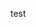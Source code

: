 test
<!-- couleur or #CF9A3B -->
<!-- couleur grise #545454 -->
<!-- INSERTION IMAGE 
    <img src="xxx.jpg" alt="description image"> -->

<!-- POUR FAIRE UN LIEN
      <a href="#acces">Sport</a> -->


<!-- rer AJOUTER LES ALT 
changer les titres des cards accueil-->


<!-- FOOTER ajouter newsletter et contact-->
<!-- VIDEO -->

<!-- DERNIER JOUR METTRE LES NAV ET FOOTER A JOUR -->
<!-- AJOUTER LIENS VERS PRODUITS -->
<!-- AJOUTER SUR TOUTES LES PAGES LIENS VERS INDEX ou bien LIEN SUR LE LOGO-->
<!-- METTER LES ETOILES SUR LA PAGE D'ACCUEIL -->
<!-- INSERER PARALAX -->
<!-- <polygon id="etoile"></polygon>
#etoile {
  width: 50px;
  height: 50px;
  border: #CF9A3B;
} -->
